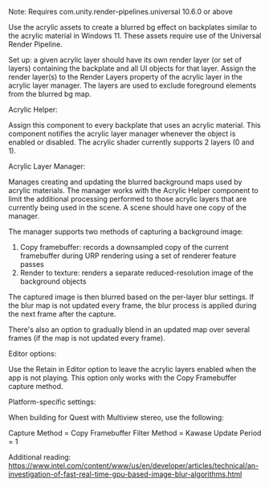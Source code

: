 Note: Requires com.unity.render-pipelines.universal 10.6.0 or above

Use the acrylic assets to create a blurred bg effect on backplates similar to the acrylic material
in Windows 11.  These assets require use of the Universal Render Pipeline.

Set up:  a given acrylic layer should have its own render layer (or set of layers) containing the backplate
and all UI objects for that layer.  Assign the render layer(s) to the Render Layers property of the acrylic layer in 
the acrylic layer manager.  The layers are used to exclude foreground elements from the blurred bg map.

Acrylic Helper:

Assign this component to every backplate that uses an acrylic material.  This component notifies the acrylic layer 
manager whenever the object is enabled or disabled.  The acrylic shader currently supports 2 layers (0 and 1).

Acrylic Layer Manager:

Manages creating and updating the blurred background maps used by acrylic materials.  The manager works with the Acrylic Helper 
component to limit the additional processing performed to those acrylic layers that are currently being used in the scene.
A scene should have one copy of the manager.

The manager supports two methods of capturing a background image:

1.  Copy framebuffer:  records a downsampled copy of the current framebuffer during URP rendering using a set of renderer feature passes
2.  Render to texture:  renders a separate reduced-resolution image of the background objects

The captured image is then blurred based on the per-layer blur settings.  If the blur map is not updated every frame, the blur process is applied
during the next frame after the capture.

There's also an option to gradually blend in an updated map over several frames (if the map is not updated every frame).

Editor options:

Use the Retain in Editor option to leave the acrylic layers enabled when the app is not playing.
This option only works with the Copy Framebuffer capture method.

Platform-specific settings:

When building for Quest with Multiview stereo, use the following:

Capture Method = Copy Framebuffer
Filter Method = Kawase
Update Period = 1

Additional reading:
https://www.intel.com/content/www/us/en/developer/articles/technical/an-investigation-of-fast-real-time-gpu-based-image-blur-algorithms.html
